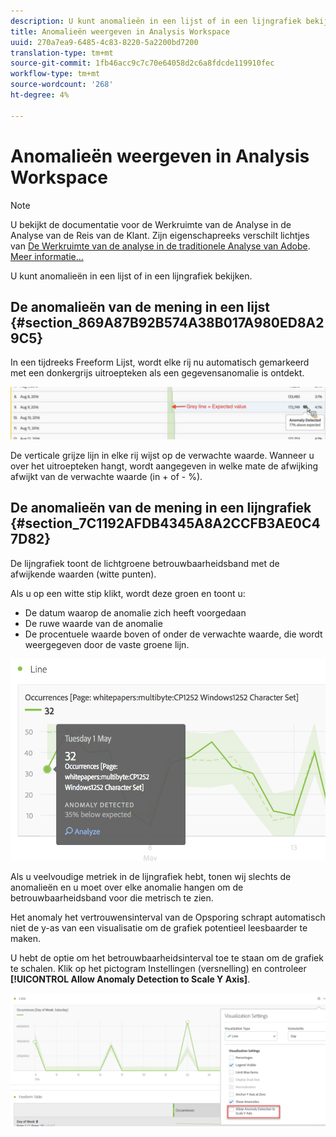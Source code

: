 ```yaml
---
description: U kunt anomalieën in een lijst of in een lijngrafiek bekijken.
title: Anomalieën weergeven in Analysis Workspace
uuid: 270a7ea9-6485-4c83-8220-5a2200bd7200
translation-type: tm+mt
source-git-commit: 1fb46acc9c7c70e64058d2c6a8fdcde119910fec
workflow-type: tm+mt
source-wordcount: '268'
ht-degree: 4%

---
```



# Anomalieën weergeven in Analysis Workspace

>[!NOTE]
>
>U bekijkt de documentatie voor de Werkruimte van de Analyse in de Analyse van de Reis van de Klant. Zijn eigenschapreeks verschilt lichtjes van [De Werkruimte van de analyse in de traditionele Analyse van Adobe](https://docs.adobe.com/content/help/en/analytics/analyze/analysis-workspace/home.html). [Meer informatie...](/help/getting-started/cja-aa.md)

U kunt anomalieën in een lijst of in een lijngrafiek bekijken.

## De anomalieën van de mening in een lijst {#section_869A87B92B574A38B017A980ED8A29C5}

In een tijdreeks Freeform Lijst, wordt elke rij nu automatisch gemarkeerd met een donkergrijs uitroepteken als een gegevensanomalie is ontdekt.

![](assets/anomaly_detected.png)

De verticale grijze lijn in elke rij wijst op de verwachte waarde. Wanneer u over het uitroepteken hangt, wordt aangegeven in welke mate de afwijking afwijkt van de verwachte waarde (in + of - %).

## De anomalieën van de mening in een lijngrafiek {#section_7C1192AFDB4345A8A2CCFB3AE0C47D82}

De lijngrafiek toont de lichtgroene betrouwbaarheidsband met de afwijkende waarden (witte punten).

Als u op een witte stip klikt, wordt deze groen en toont u:

* De datum waarop de anomalie zich heeft voorgedaan
* De ruwe waarde van de anomalie
* De procentuele waarde boven of onder de verwachte waarde, die wordt weergegeven door de vaste groene lijn.

<!--* The Analyze link to start [Contribution Analysis](/help/analysis-workspace/virtual-analyst/contribution-analysis/ca-tokens.md).-->

![](assets/anomaly_linechart.png)

Als u veelvoudige metriek in de lijngrafiek hebt, tonen wij slechts de anomalieën en u moet over elke anomalie hangen om de betrouwbaarheidsband voor die metrisch te zien.

Het anomaly het vertrouwensinterval van de Opsporing schrapt automatisch niet de y-as van een visualisatie om de grafiek potentieel leesbaarder te maken.

U hebt de optie om het betrouwbaarheidsinterval toe te staan om de grafiek te schalen. Klik op het pictogram Instellingen (versnelling) en controleer **[!UICONTROL Allow Anomaly Detection to Scale Y Axis]**.

![](assets/scale-y-axis.png)

